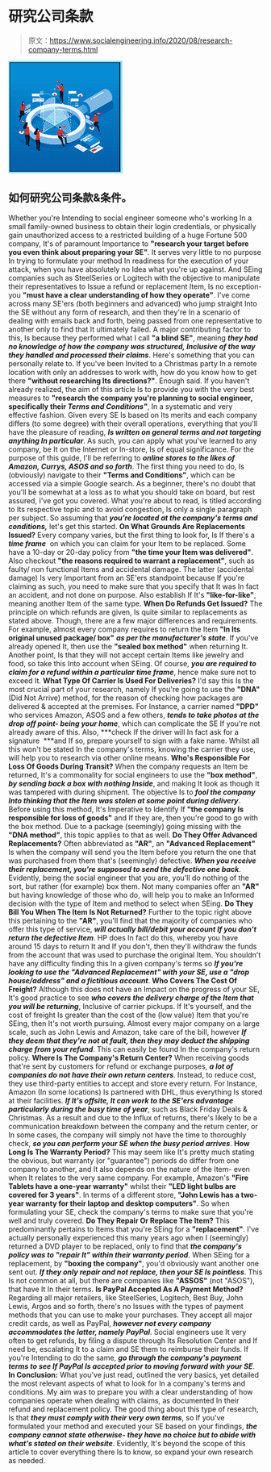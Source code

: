 # 研究公司条款

> 原文：<https://www.socialengineering.info/2020/08/research-company-terms.html>

[![](img/150a46fb6c3247d24509b879223b9316.png)](https://1.bp.blogspot.com/-BytnCZG3yqA/XzTY50e885I/AAAAAAAAkwA/j_7ZTJMhryUiGUd3Eqmt7zxgxQpMZxETQCLcBGAsYHQ/s1600/Social%2BEngineering%2BResearch%2BCompany.%2Bwww.socialengineers.net.jpg)

## **如何研究公司条款&条件。**

Whether you're Intending to social engineer someone who's working In a small family-owned business to obtain their login credentials, or physically gain unauthorized access to a restricted building of a huge Fortune 500 company, It's of paramount Importance to **"research your target before you even think about preparing your SE"**. It serves very little to no purpose In trying to formulate your method In readiness for the execution of your attack, when you have absolutely no Idea what you're up against. And SEing companies such as SteelSeries or Logitech with the objective to manipulate their representatives to Issue a refund or replacement Item, Is no exception- you **"must have a clear understanding of how they operate"**.
  I've come across many SE'ers (both beginners and advanced) who jump straight Into the SE without any form of research, and then they're In a scenario of dealing with emails back and forth, being passed from one representative to another only to find that It ultimately failed. A major contributing factor to this, Is because they performed what I call **"a blind SE"**, meaning ***they had no knowledge of how the company was structured, Inclusive of the way they handled and processed their claims***. Here's something that you can personally relate to. If you've been Invited to a Christmas party In a remote location with only an addresses to work with, how do you know how to get there **"without researching Its directions?"**. Enough said.
  If you haven't already realized, the aim of this article Is to provide you with the very best measures to **"research the company you're planning to social engineer, specifically their *Terms and Conditions"***, In a systematic and very effective fashion. Given every SE Is based on Its merits and each company differs (to some degree) with their overall operations, everything that you'll have the pleasure of reading, ***Is written on general terms and not targeting anything In particular***. As such, you can apply what you've learned to any company, be It on the Internet or In-store, Is of equal significance. For the purpose of this guide, I'll be referring to ***online stores to the likes of Amazon, Currys, ASOS and so forth***.
  The first thing you need to do, Is (obviously) navigate to their **"Terms and Conditions"**, which can be accessed via a simple Google search. As a beginner, there's no doubt that you'll be somewhat at a loss as to what you should take on board, but rest assured, I've got you covered. What you're about to read, Is titled according to Its respective topic and to avoid congestion, Is only a single paragraph per subject. So assuming that ***you're located at the company's terms and conditions,*** let's get this started.
  **On What Grounds Are Replacements Issued?**
  Every company varies, but the first thing to look for, Is If there's a ***time frame***  on which you can claim for your Item to be replaced. Some have a 10-day or 20-day policy from **"the time your Item was delivered"**. Also checkout **"the reasons required to warrant a replacement"**, such as faulty/ non functional Items and accidental damage. The latter (accidental damage) Is very Important from an SE'ers standpoint because If you're claiming as such, you need to make sure that you specify that It was In fact an accident, and not done on purpose. Also establish If It's **"like-for-like"**, meaning another Item of the same type.
  **When Do Refunds Get Issued?**
  The principle on which refunds are given, Is quite similar to replacements as stated above. Though, there are a few major differences and requirements. For example, almost every company requires to return the Item **"In Its original unused package/ box"** ***as per the manufacturer's state***. If you've already opened It, then use the **"sealed box method"** when returning It. Another point, Is that they will not accept certain Items like jewelry and food, so take this Into account when SEing. Of course, ***you are required to claim for a refund within a particular time frame***, hence make sure not to exceed It.
  **What Type Of Carrier Is Used For Deliveries?**
  I'd say this Is the most crucial part of your research, namely If you're going to use the **"DNA"** (Did Not Arrive) method, for the reason of checking how packages are delivered & accepted at the premises. For Instance, a carrier named **"DPD"** who services Amazon, ASOS and a few others, ***tends to take photos at the drop off point- being your home***, which can complicate the SE If you're not already aware of this. Also, ***check If the driver will In fact ask for a signature  ***and If so, prepare yourself to sign with a fake name. Whilst all this won't be stated In the company's terms, knowing the carrier they use, will help you to research via other online means.
  **Who's Responsible For Loss Of Goods During Transit?**
  When the company requests an Item be returned, It's a commonality for social engineers to use the **"box method"**, ***by sending back a box with nothing Inside***, and making It look as though It was tampered with during shipment. The objective Is to ***fool the company Into thinking that the Item was stolen at some point during delivery***. Before using this method, It's Imperative to Identify If **"the company Is responsible for loss of goods"** and If they are, then you're good to go with the box method. Due to a package (seemingly) going missing with the **"DNA method"**, this topic applies to that as well.
  **Do They Offer Advanced Replacements?**
  Often abbreviated as **"AR"**, an **"Advanced Replacement"** Is when the company will send you the Item before you return the one that was purchased from them that's (seemingly) defective. ***When you receive their replacement, you're supposed to send the defective one back***. Evidently, being the social engineer that you are, you'll do nothing of the sort, but rather (for example) box them. Not many companies offer an **"AR"** but having knowledge of those who do, will help you to make an Informed decision with the type of Item and method to select when SEing.
  **Do They Bill You When The Item Is Not Returned?**
  Further to the topic right above this pertaining to the **"AR"**, you'll find that the majority of companies who offer this type of service, ***will actually bill/debit your account If you don't return the defective Item***. HP does In fact do this, whereby you have around 15 days to return It and If you don't, then they'll withdraw the funds from the account that was used to purchase the original Item. You shouldn't have any difficulty finding this In a given company's terms so ***If you're looking to use the "Advanced Replacement" with your SE, use a "drop house/address" and a fictitious account***.
  **Who Covers The Cost Of Freight?**
  Although this does not have an Impact on the progress of your SE, It's good practice to see ***who covers the delivery charge of the Item that you will be returning***, Inclusive of carrier pickups. If It's yourself, and the cost of freight Is greater than the cost of the (low value) Item that you're SEing, then It's not worth pursuing. Almost every major company on a large scale, such as John Lewis and Amazon, take care of the bill, however ***If they deem that they're not at fault, then they may deduct the shipping charge from your refund***. This can easily be found In the company's return policy.
  **Where Is The Company's Return Center?**
  When receiving goods that're sent by customers for refund or exchange purposes, ***a lot of companies do not have their own return centers***. Instead, to reduce cost, they use third-party entities to accept and store every return. For Instance, Amazon (In some locations) Is partnered with DHL, thus everything Is stored at their facilities. ***If It's offsite, It can work to the SE'ers advantage particularly during the busy time of year***, such as Black Friday Deals & Christmas. As a result and due to the Influx of returns, there's likely to be a communication breakdown between the company and the return center, or In some cases, the company will simply not have the time to thoroughly check, ***so you can perform your SE when the busy period arrives***.
  **How Long Is The Warranty Period?**
  This may seem like It's pretty much stating the obvious, but warranty (or "guarantee") periods do differ from one company to another, and It also depends on the nature of the Item- even when It relates to the very same company. For example, Amazon's **"Fire Tablets have a one-year warranty"** whilst their **"LED light bulbs are covered for 3 years"**. In terms of a different store, **"John Lewis has a two-year warranty for their laptop and desktop computers"**. So when formulating your SE, check the company's terms to make sure that you're well and truly covered.
  **Do They Repair Or Replace The Item?**
  This predominantly pertains to Items that you're SEing for a **"replacement"**. I've actually personally experienced this many years ago when I (seemingly) returned a DVD player to be replaced, only to find that ***the company's policy was to "repair It" within their warranty period***. When SEing for a replacement, by **"boxing the company"**, you'd obviously want another one sent out. ***If they only repair and not replace, then your SE Is pointless***. This Is not common at all, but there are companies like **"ASSOS"** (not "ASOS"), that have It In their terms.
  **Is PayPal Accepted As A Payment Method?**
  Regarding all major retailers, like SteelSeries, Logitech, Best Buy, John Lewis, Argos and so forth, there's no Issues with the types of payment methods that you can use to make your purchases. They accept all major credit cards, as well as PayPal, ***however not every company accommodates the latter, namely PayPal***. Social engineers use It very often to get refunds, by filing a dispute through Its Resolution Center and If need be, escalating It to a claim and SE them to reimburse their funds. If you're Intending to do the same, ***go through the company's payment terms to see If PayPal Is accepted prior to moving forward with your SE***.
  **In Conclusion:**
  What you've just read, outlined the very basics, yet detailed the most relevant aspects of what to look for In a company's terms and conditions. My aim was to prepare you with a clear understanding of how companies operate when dealing with claims, as documented In their refund and replacement policy. The good thing about this type of research, Is that ***they must comply with their very own terms***, so If you've formulated your method and executed your SE based on your findings, ***the company cannot state otherwise- they have no choice but to abide with what's stated on their website***. Evidently, It's beyond the scope of this article to cover everything there Is to know, so expand your own research as needed.